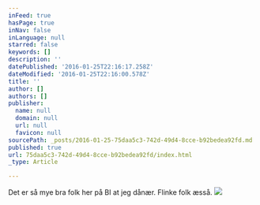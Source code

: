 ```yaml
---
inFeed: true
hasPage: true
inNav: false
inLanguage: null
starred: false
keywords: []
description: ''
datePublished: '2016-01-25T22:16:17.258Z'
dateModified: '2016-01-25T22:16:00.578Z'
title: ''
author: []
authors: []
publisher:
  name: null
  domain: null
  url: null
  favicon: null
sourcePath: _posts/2016-01-25-75daa5c3-742d-49d4-8cce-b92bedea92fd.md
published: true
url: 75daa5c3-742d-49d4-8cce-b92bedea92fd/index.html
_type: Article

---
```

Det er så mye bra folk her på BI at jeg dånær. Flinke folk æsså. ![](https://the-grid-user-content.s3-us-west-2.amazonaws.com/e383d897-b1d2-43b8-84de-f9e9166b098b.JPG)